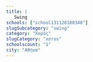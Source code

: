 ```yaml
---
title: |
   Swing
schools: ["school131120180348"]
slugSubcategory: "swing"
category: "Χορός"
slugCategory: "xoros"
schoolscount: "1"
city: "Αθήνα"
---
```


